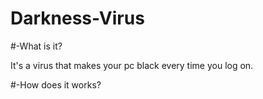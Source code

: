 # Darkness-Virus

#-What is it?

It's a virus that makes your pc black every time you log on.

#-How does it works?

